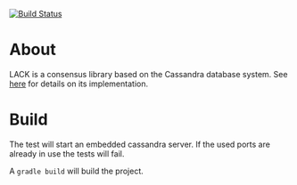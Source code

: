 [![Build Status](https://api.travis-ci.org/datanerds-io/lack.svg?branch=develop)](https://travis-ci.org/datanerds-io/lack)

# About

LACK is a consensus library based on the Cassandra database system. See [here](http://www.datastax.com/dev/blog/consensus-on-cassandra) for details on its implementation.

# Build

The test will start an embedded cassandra server. If the used ports are already in use the tests will fail.

A `gradle build` will build the project.
